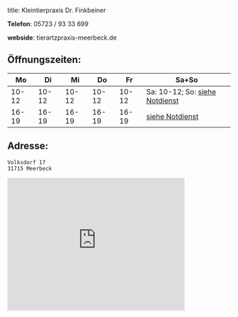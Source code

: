 title: Kleintierpraxis Dr. Finkbeiner

**Telefon**:   05723 / 93 33 699

**webside**: tierartzpraxis-meerbeck.de


Öffnungszeiten:
---------------

|  Mo   |  Di   |  Mi   |  Do   |  Fr   |           Sa+So                                     |
| ----- | ----- | ----- | ----- | ----- | ------------------------------------                |
| 10-12 | 10-12 | 10-12 | 10-12 | 10-12 | Sa: 10-12; So: [siehe Notdienst](../notdienst.html) |
| 16-19 | 16-19 | 16-19 | 16-19 | 16-19 | [siehe Notdienst](../notdienst.html)                |


Adresse:
---------

    Volksdorf 17
    31715 Meerbeck


<iframe src="https://www.google.de/maps/place/Finkbeiner+B.+Dr./@52.3403775,9.122446,17z/data=!4m9!1m6!2m5!1sVolksdorf+17,+31715+Meerbeck!3m3!1sVolksdorf+17,+31715+Meerbeck!2sVolksdorf+17,+31715+Meerbeck!3s0x47ba789a98b754cd:0x54a14bef2e9ab369!3m1!1s0x47ba789a98b754cd:0xd24dc78fa0bf9722" width="400" height="300" frameborder="0" style="border:0"></iframe>
